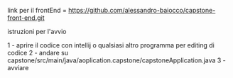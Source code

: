 link per il frontEnd = https://github.com/alessandro-baiocco/capstone-front-end.git

istruzioni per l'avvio

1 - aprire il codice con intellij o qualsiasi altro programma per editing di codice
2 - andare su capstone/src/main/java/aoplication.capstone/capstoneApplication.java
3 - avviare 
